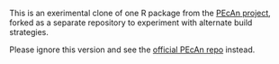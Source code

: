 This is an exerimental clone of one R package from the [PEcAn project](https://pecanproject.org),
forked as a separate repository to experiment with alternate build strategies.

Please ignore this version and see the [official PEcAn repo](https://github.com/PecanProject/pecan) instead.
